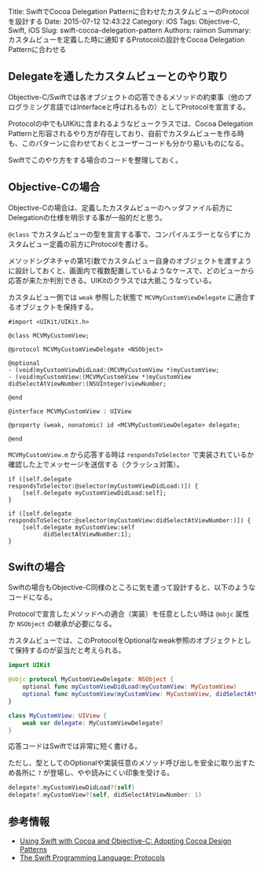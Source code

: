 Title: SwiftでCocoa Delegation Patternに合わせたカスタムビューのProtocolを設計する
Date: 2015-07-12 12:43:22
Category: iOS
Tags: Objective-C, Swift, iOS
Slug: swift-cocoa-delegation-pattern
Authors: raimon
Summary: カスタムビューを定義した時に通知するProtocolの設計をCocoa Delegation Patternに合わせる

## Delegateを通したカスタムビューとのやり取り

Objective-C/Swiftでは各オブジェクトの応答できるメソッドの約束事（他のプログラミング言語ではInterfaceと呼ばれるもの）としてProtocolを宣言する。

Protocolの中でもUIKitに含まれるようなビュークラスでは、Cocoa Delegation Patternと形容されるやり方が存在しており、自前でカスタムビューを作る時も、このパターンに合わせておくとユーザーコードも分かり易いものになる。

Swiftでこのやり方をする場合のコードを整理しておく。

## Objective-Cの場合

Objective-Cの場合は、定義したカスタムビューのヘッダファイル前方にDelegationの仕様を明示する事が一般的だと思う。

`@class` でカスタムビューの型を宣言する事で、コンパイルエラーとならずにカスタムビュー定義の前方にProtocolを書ける。

メソッドシグネチャの第1引数でカスタムビュー自身のオブジェクトを渡すように設計しておくと、画面内で複数配置しているようなケースで、どのビューから応答が来たか判別できる。UIKitのクラスでは大抵こうなっている。

カスタムビュー側では `weak` 参照した状態で `MCVMyCustomViewDelegate` に適合するオブジェクトを保持する。

```objc
#import <UIKit/UIKit.h>

@class MCVMyCustomView;

@protocol MCVMyCustomViewDelegate <NSObject>

@optional
- (void)myCustomViewDidLoad:(MCVMyCustomView *)myCustomView;
- (void)myCustomView:(MCVMyCustomView *)myCustomView didSelectAtViewNumber:(NSUInteger)viewNumber;

@end

@interface MCVMyCustomView : UIView

@property (weak, nonatomic) id <MCVMyCustomViewDelegate> delegate;

@end
```

`MCVMyCustomView.m` から応答する時は `respondsToSelector` で実装されているか確認した上でメッセージを送信する（クラッシュ対策）。

```objc
if ([self.delegate respondsToSelector:@selector(myCustomViewDidLoad:)]) {
    [self.delegate myCustomViewDidLoad:self];
}

if ([self.delegate respondsToSelector:@selector(myCustomView:didSelectAtViewNumber:)]) {
    [self.delegate myCustomView:self
          didSelectAtViewNumber:1];
}
```

## Swiftの場合

Swiftの場合もObjective-C同様のところに気を遣って設計すると、以下のようなコードになる。

Protocolで宣言したメソッドへの適合（実装）を任意としたい時は `@objc` 属性か `NSObject` の継承が必要になる。

カスタムビューでは、このProtocolをOptionalなweak参照のオブジェクトとして保持するのが妥当だと考えられる。


```swift
import UIKit

@objc protocol MyCustomViewDelegate: NSObject {
    optional func myCustomViewDidLoad(myCustomView: MyCustomView)
    optional func myCustomView(myCustomView: MyCustomView, didSelectAtViewNumber viewNumber: UInt)
}

class MyCustomView: UIView {
    weak var delegate: MyCustomViewDelegate?
}
```

応答コードはSwiftでは非常に短く書ける。

ただし、型としてのOptionalや実装任意のメソッド呼び出しを安全に取り出すため各所に `?` が登場し、やや読みにくい印象を受ける。

```swift
delegate?.myCustomViewDidLoad?(self)
delegate?.myCustomView?(self, didSelectAtViewNumber: 1)
```

## 参考情報

* [Using Swift with Cocoa and Objective-C: Adopting Cocoa Design Patterns](https://developer.apple.com/library/ios/documentation/Swift/Conceptual/BuildingCocoaApps/AdoptingCocoaDesignPatterns.html)
* [The Swift Programming Language: Protocols](https://developer.apple.com/library/prerelease/ios/documentation/Swift/Conceptual/Swift_Programming_Language/Protocols.html)
